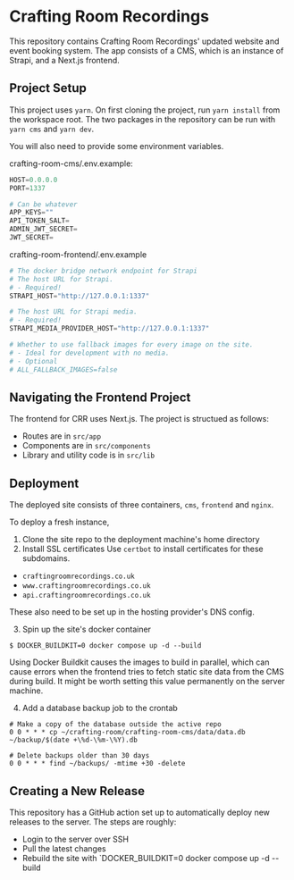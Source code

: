 # Crafting Room Recordings

This repository contains Crafting Room Recordings' updated website and event booking system. The app consists of a CMS, which is an instance of Strapi, and a Next.js frontend.

## Project Setup
This project uses `yarn`. On first cloning the project, run `yarn install` from the workspace root. The two packages in the repository can be run with `yarn cms` and `yarn dev`.

You will also need to provide some environment variables.

crafting-room-cms/.env.example:
```python
HOST=0.0.0.0
PORT=1337

# Can be whatever
APP_KEYS=""
API_TOKEN_SALT=
ADMIN_JWT_SECRET=
JWT_SECRET=
```

crafting-room-frontend/.env.example
```python
# The docker bridge network endpoint for Strapi
# The host URL for Strapi.
# - Required!
STRAPI_HOST="http://127.0.0.1:1337"

# The host URL for Strapi media.
# - Required!
STRAPI_MEDIA_PROVIDER_HOST="http://127.0.0.1:1337"

# Whether to use fallback images for every image on the site.
# - Ideal for development with no media.
# - Optional
# ALL_FALLBACK_IMAGES=false
```

## Navigating the Frontend Project

The frontend for CRR uses Next.js. The project is structued as follows:
- Routes are in `src/app`
- Components are in `src/components`
- Library and utility code is in `src/lib`

## Deployment 
The deployed site consists of three containers, `cms`, `frontend` and `nginx`. 

To deploy a fresh instance, 
1. Clone the site repo to the deployment machine's home directory
2. Install SSL certificates
Use `certbot` to install certificates for these subdomains.
  - `craftingroomrecordings.co.uk`
  - `www.craftingroomrecordings.co.uk`
  - `api.craftingroomrecordings.co.uk`
 
These also need to be set up in the hosting provider's DNS config.

3. Spin up the site's docker container
```
$ DOCKER_BUILDKIT=0 docker compose up -d --build
```

Using Docker Buildkit causes the images to build in parallel, which can cause errors when the frontend tries to fetch static site data from the CMS during build. It might be worth setting this value permanently on the server machine.

4. Add a database backup job to the crontab
```
# Make a copy of the database outside the active repo
0 0 * * * cp ~/crafting-room/crafting-room-cms/data/data.db ~/backup/$(date +\%d-\%m-\%Y).db

# Delete backups older than 30 days
0 0 * * * find ~/backups/ -mtime +30 -delete
```

## Creating a New Release
This repository has a GitHub action set up to automatically deploy new releases to the server. The steps are roughly:
- Login to the server over SSH
- Pull the latest changes
- Rebuild the site with `DOCKER_BUILDKIT=0 docker compose up -d --build
